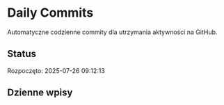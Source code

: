 # Daily Commits

Automatyczne codzienne commity dla utrzymania aktywności na GitHub.

## Status
Rozpoczęto: 2025-07-26 09:12:13

## Dzienne wpisy
